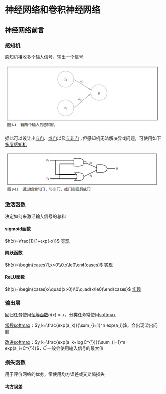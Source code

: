 # 神经网络和卷积神经网络

## 神经网络前言

### 感知机

感知机接收多个输入信号，输出一个信号

![1-1](./Image/1-1.jpg)

据此可以设计出[与门](Perceptron.py)、[或门](Perceptron.py)以及[与非门](Perceptron.py)；但感知机无法解决异或问题，可使用如下[多层感知机](Perceptron.py)

![1-1](./Image/1-2.jpg)

### 激活函数

决定如何来激活输入信号的总和

#### sigmoid函数

$h(x)=\frac{1}{1+exp(-x)}$				 [实现](./common/functions.py)

#### 阶跃函数

$h(x)=\begin{cases}1,x>0\\0.x\le0\end{cases}$				[实现](./common/functions.py)

#### ReLU函数

$h(x)=\begin{cases}x\quad(x>0)\\0\quad(x\le0)\end{cases}$		  [实现](./common/functions.py)

### 输出层

回归任务使用[恒等函数](./common/functions.py)$h(x)=x$，分类任务常使用[softmax](./common/functions.py)

[常规softmax](./common/functions.py)：$y_k=\frac{exp(a_k)}{\sum_{i=1}^n exp(a_i)}$，会出现溢出问题

[改进softmax](./common/functions.py)：$y_k=\frac{exp(a_k+log C^{'})}{\sum_{i=1}^n exp(a_i+C^{'})}$，$C^{'}$一般会使用输入信号的最大值

### 损失函数

用于评价网络的优劣，常使用均方误差或交叉熵损失

#### 均方误差



